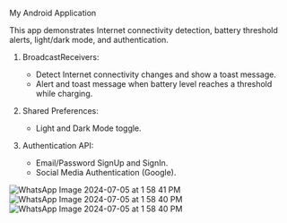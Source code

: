 My Android Application

This app demonstrates Internet connectivity detection, battery threshold alerts, light/dark mode, and authentication.
1. BroadcastReceivers:
   - Detect Internet connectivity changes and show a toast message.
   - Alert and toast message when battery level reaches a threshold while charging.

2. Shared Preferences:
   - Light and Dark Mode toggle.

3. Authentication API:
   - Email/Password SignUp and SignIn.
   - Social Media Authentication (Google).

![WhatsApp Image 2024-07-05 at 1 58 41 PM](https://github.com/Musonikevine/CalculatorFlutter/assets/106986512/4c656746-be79-4e76-a1ee-fecdcf12a8ca)
![WhatsApp Image 2024-07-05 at 1 58 40 PM](https://github.com/Musonikevine/CalculatorFlutter/assets/106986512/bbc620a1-d1c6-42af-a289-5271a6d5050e)
![WhatsApp Image 2024-07-05 at 1 58 40 PM](https://github.com/Musonikevine/CalculatorFlutter/assets/106986512/243ad26c-e031-41f2-9b6c-fe2ba544de7f)


